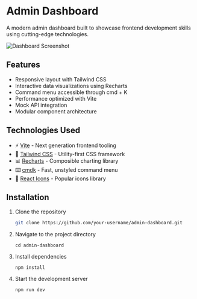# Admin Dashboard

A modern admin dashboard built to showcase frontend development skills using cutting-edge technologies.

![Dashboard Screenshot](../admin-dashboard-1/src/assets/ScreenShot.png)

## Features

- Responsive layout with Tailwind CSS
- Interactive data visualizations using Recharts
- Command menu accessible through cmd + K
- Performance optimized with Vite
- Mock API integration
- Modular component architecture

## Technologies Used

- ⚡ [Vite](https://vitejs.dev/) - Next generation frontend tooling
- 🎨 [Tailwind CSS](https://tailwindcss.com/) - Utility-first CSS framework
- 📊 [Recharts](https://recharts.org/) - Composible charting library
- ⌨️ [cmdk](https://github.com/pacocoursey/cmdk) - Fast, unstyled command menu
- 🔄 [React Icons](https://react-icons.github.io/react-icons/) - Popular icons library

## Installation

1. Clone the repository

   ```bash
   git clone https://github.com/your-username/admin-dashboard.git
   ```

2. Navigate to the project directory

   ```
   cd admin-dashboard
   ```

3. Install dependencies
   ```
   npm install
   ```
4. Start the development server
   ```
   npm run dev
   ```
